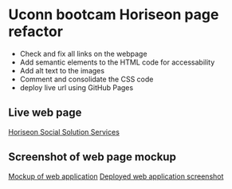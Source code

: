 # Uconn bootcam Horiseon page refactor
- Check and fix all links on the webpage
- Add semantic elements to the HTML code for accessability
- Add alt text to the images
- Comment and consolidate the CSS code
- deploy live url using GitHub Pages

## Live web page
[Horiseon Social Solution Services](https://steveb29.github.io/horiseon-refactor/)

## Screenshot of web page mockup
[Mockup of web application](./assets/images/screenshot-of-mockup.png)
[Deployed web application screenshot](./assets/images/screenshot-of-deployed-site.png)